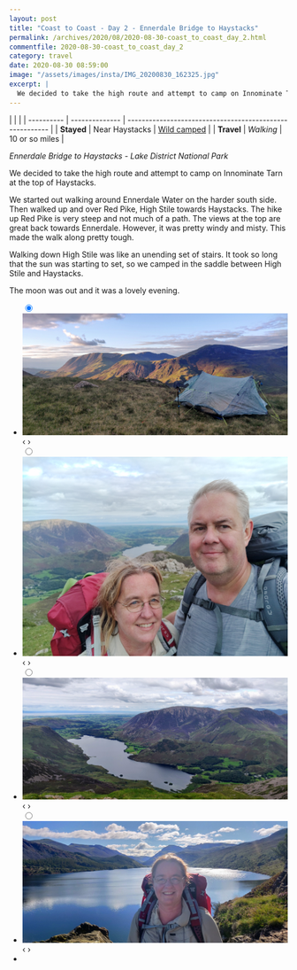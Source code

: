 ```yaml
---
layout: post
title: "Coast to Coast - Day 2 - Ennerdale Bridge to Haystacks"
permalink: /archives/2020/08/2020-08-30-coast_to_coast_day_2.html
commentfile: 2020-08-30-coast_to_coast_day_2
category: travel
date: 2020-08-30 08:59:00
image: "/assets/images/insta/IMG_20200830_162325.jpg"
excerpt: |
  We decided to take the high route and attempt to camp on Innominate Tarn at the top of Haystacks.
---
```


|            |                |
| ---------- | -------------- | -------------------------------------------------------- |
| **Stayed** | Near Haystacks | [Wild camped](https://maps.app.goo.gl/HUKPTVKUD3foruct9) |
| **Travel** | _Walking_      | 10 or so miles                                           |

_Ennerdale Bridge to Haystacks - Lake District National Park_

We decided to take the high route and attempt to camp on Innominate Tarn at the top of Haystacks.

We started out walking around Ennerdale Water on the harder south side. Then walked up and over Red Pike, High Stile towards Haystacks. The hike up Red Pike is very steep and not much of a path. The views at the top are great back towards Ennerdale. However, it was pretty windy and misty. This made the walk along pretty tough.

Walking down High Stile was like an unending set of stairs. It took so long that the sun was starting to set, so we camped in the saddle between High Stile and Haystacks.

The moon was out and it was a lovely evening.

<ul class="slides">
    <input type="radio" name="radio-btn" id="img-1" checked="checked" />
    <li class="slide-container">
        <div class="slide">
          <a href="/assets/images/insta/IMG_20200830_192143.jpg"><img src="/assets/images/insta/IMG_20200830_192143.jpg" /></a>
        </div>
        <div class="nav">
             <label for="img-4" class="prev">&#x2039;</label>
             <label for="img-2" class="next">&#x203a;</label>
         </div>
    </li>    <input type="radio" name="radio-btn" id="img-2"  />
    <li class="slide-container">
        <div class="slide">
          <a href="/assets/images/insta/IMG_20200830_162325.jpg"><img src="/assets/images/insta/IMG_20200830_162325.jpg" /></a>
        </div>
        <div class="nav">
             <label for="img-1" class="prev">&#x2039;</label>
             <label for="img-3" class="next">&#x203a;</label>
         </div>
    </li>    <input type="radio" name="radio-btn" id="img-3"  />
    <li class="slide-container">
        <div class="slide">
          <a href="/assets/images/insta/IMG_20200830_154435.jpg"><img src="/assets/images/insta/IMG_20200830_154435.jpg" /></a>
        </div>
        <div class="nav">
             <label for="img-2" class="prev">&#x2039;</label>
             <label for="img-4" class="next">&#x203a;</label>
         </div>
    </li>
    <input type="radio" name="radio-btn" id="img-4" />
    <li class="slide-container">
        <div class="slide">
          <a href="/assets/images/insta/IMG_20200830_100221.jpg"><img src="/assets/images/insta/IMG_20200830_100221.jpg" /></a>
        </div>
        <div class="nav">
             <label for="img-3" class="prev">&#x2039;</label>
             <label for="img-1" class="next">&#x203a;</label>
         </div>
    </li>
  <li class="nav-dots">
      <label for="img-1" class="nav-dot" id="img-dot-1"></label>      <label for="img-2" class="nav-dot" id="img-dot-2"></label>      <label for="img-3" class="nav-dot" id="img-dot-3"></label>
      <label for="img-4" class="nav-dot" id="img-dot-4"></label>
  </li>
</ul>
